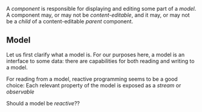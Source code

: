 A *component* is responsible for displaying and editing some part of a *model*. 
A component may, or may not be *content-editable*, and it may, or may not be a *child* of a content-editable *parent* component.

## Model
Let us first clarify what a model is. For our purposes here, a model is an interface to some data: there are capabilities for both reading and writing to a model. 

For reading from a model, reactive programming seems to be a good choice: Each relevant property of the model is exposed as a *stream* or *observable*

Should a model be *reactive*??

